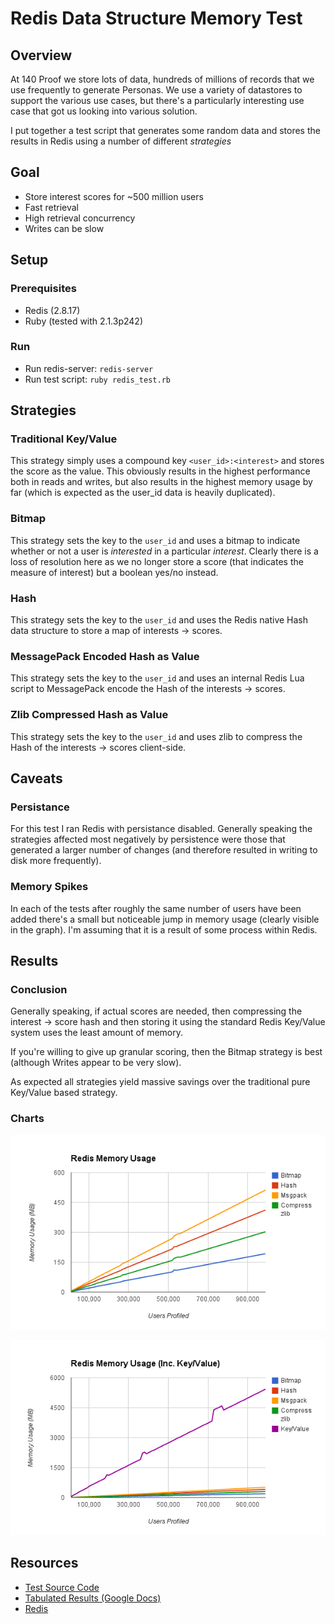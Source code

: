 # Redis Data Structure Memory Test

## Overview

At 140 Proof we store lots of data, hundreds of millions of records that we use frequently to generate Personas. We use a variety of datastores to support the various use cases, but there's a particularly interesting use case that got us looking into various solution.

I put together a test script that generates some random data and stores the results in Redis using a number of different *strategies*

## Goal

* Store interest scores for ~500 million users
* Fast retrieval
* High retrieval concurrency
* Writes can be slow

## Setup

### Prerequisites

* Redis (2.8.17)
* Ruby (tested with 2.1.3p242)

### Run

* Run redis-server: `redis-server`
* Run test script: `ruby redis_test.rb`

## Strategies

### Traditional Key/Value

This strategy simply uses a compound key `<user_id>:<interest>` and stores the score as the value. This obviously results in the highest performance both in reads and writes, but also results in the highest memory usage by far (which is expected as the user_id data is heavily duplicated).

### Bitmap

This strategy sets the key to the `user_id` and uses a bitmap to indicate whether or not a user is *interested* in a particular *interest*. Clearly there is a loss of resolution here as we no longer store a score (that indicates the measure of interest) but a boolean yes/no instead.

### Hash

This strategy sets the key to the `user_id` and uses the Redis native Hash data structure to store a map of interests -> scores.

### MessagePack Encoded Hash as Value

This strategy sets the key to the `user_id` and uses an internal Redis Lua script to MessagePack encode the Hash of the interests -> scores.

### Zlib Compressed Hash as Value

This strategy sets the key to the `user_id` and uses zlib to compress the Hash of the interests -> scores client-side.

## Caveats

### Persistance

For this test I ran Redis with persistance disabled. Generally speaking the strategies affected most negatively by persistence were those that generated a larger number of changes (and therefore resulted in writing to disk more frequently).

### Memory Spikes

In each of the tests after roughly the same number of users have been added there's a small but noticeable jump in memory usage (clearly visible in the graph). I'm assuming that it is a result of some process within Redis.

## Results

### Conclusion

Generally speaking, if actual scores are needed, then compressing the interest -> score hash and then storing it using the standard Redis Key/Value system uses the least amount of memory.

If you're willing to give up granular scoring, then the Bitmap strategy is best (although Writes appear to be very slow).

As expected all strategies yield massive savings over the traditional pure Key/Value based strategy.

### Charts

![Memory Usage Chart](./mem_usage.png)

![Memory Usage Chart inc. Key/Value](./mem_usage_w_kv.png)

## Resources

* [Test Source Code](http://github.com/ahamidi/redis-tests)
* [Tabulated Results (Google Docs)](https://docs.google.com/spreadsheets/d/1iZBB5fEuE9esgzRt-nwUkt4co5tQEuuK7dBFvU-GsR0/edit?usp=sharing)
* [Redis](http://redis.io)
